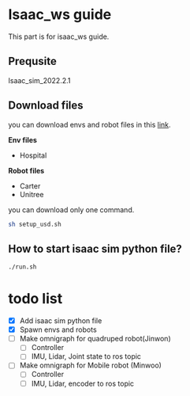 # Isaac_ws guide

This part is for isaac_ws guide.

## Prequsite

Isaac_sim_2022.2.1

## Download files

you can download envs and robot files in this [link](https://www.dropbox.com/home/Auturbo/QNAI).

**Env files**

-   Hospital

**Robot files**

-   Carter
-   Unitree

you can download only one command.

```sh
sh setup_usd.sh
```

## How to start isaac sim python file?

```sh
./run.sh
```

# todo list

-   [x] Add isaac sim python file
-   [x] Spawn envs and robots
-   [ ] Make omnigraph for quadruped robot(Jinwon)
    -   [ ] Controller
    -   [ ] IMU, Lidar, Joint state to ros topic
-   [ ] Make omnigraph for Mobile robot (Minwoo)
    -   [ ] Controller
    -   [ ] IMU, Lidar, encoder to ros topic
